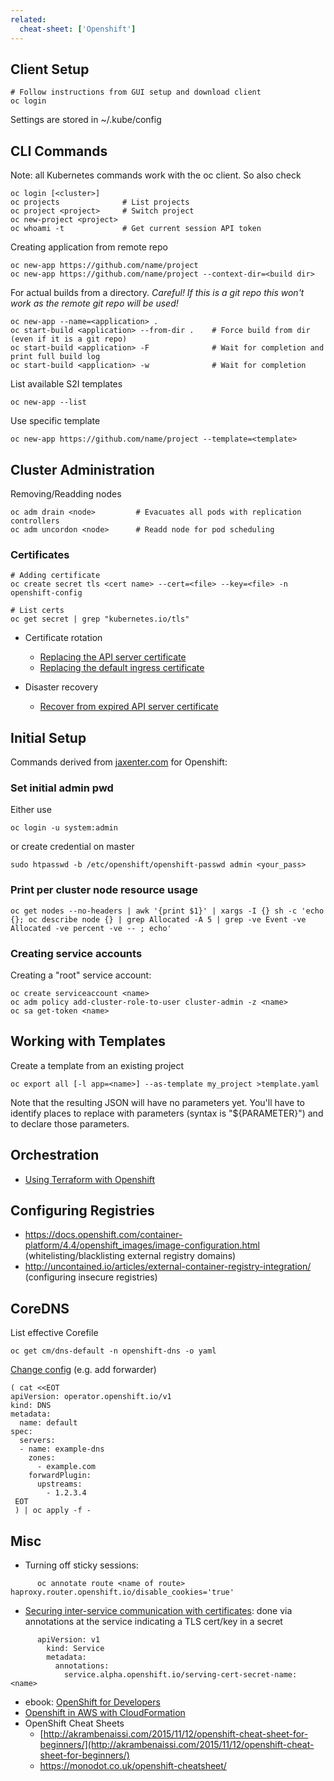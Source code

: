 ```yaml
---
related:
  cheat-sheet: ['Openshift']
---
```


## Client Setup

    # Follow instructions from GUI setup and download client
    oc login

Settings are stored in ~/.kube/config

## CLI Commands

Note: all Kubernetes commands work with the oc client. So also check <?add topic='kubernetes'?>

    oc login [<cluster>]
    oc projects              # List projects
    oc project <project>     # Switch project
    oc new-project <project>
    oc whoami -t             # Get current session API token
    
Creating application from remote repo

    oc new-app https://github.com/name/project
    oc new-app https://github.com/name/project --context-dir=<build dir>
    
For actual builds from a directory. *Careful! If this is a git repo this won't work as the remote git repo will be used!*

    oc new-app --name=<application> .
    oc start-build <application> --from-dir .    # Force build from dir (even if it is a git repo)
    oc start-build <application> -F              # Wait for completion and print full build log
    oc start-build <application> -w              # Wait for completion
    
List available S2I templates

    oc new-app --list

Use specific template

    oc new-app https://github.com/name/project --template=<template>

## Cluster Administration

Removing/Readding nodes

    oc adm drain <node>         # Evacuates all pods with replication controllers
    oc adm uncordon <node>      # Readd node for pod scheduling

### Certificates

    # Adding certificate
    oc create secret tls <cert name> --cert=<file> --key=<file> -n openshift-config
    
    # List certs
    oc get secret | grep "kubernetes.io/tls"

- Certificate rotation
  - [Replacing the API server certificate](https://docs.openshift.com/container-platform/4.6/security/certificates/api-server.html)
  - [Replacing the default ingress certificate](https://docs.openshift.com/container-platform/4.6/security/certificates/replacing-default-ingress-certificate.html)
  
- Disaster recovery
  - [Recover from expired API server certificate](https://docs.openshift.com/container-platform/4.6/backup_and_restore/disaster_recovery/scenario-3-expired-certs.html)

## Initial Setup

Commands derived from [jaxenter.com](https://jaxenter.com/manage-container-resource-kubernetes-141977.html) for Openshift:

### Set initial admin pwd

Either use

    oc login -u system:admin

or create credential on master

    sudo htpasswd -b /etc/openshift/openshift-passwd admin <your_pass>

### Print per cluster node resource usage

    oc get nodes --no-headers | awk '{print $1}' | xargs -I {} sh -c 'echo {}; oc describe node {} | grep Allocated -A 5 | grep -ve Event -ve Allocated -ve percent -ve -- ; echo'
    
### Creating service accounts

Creating a "root" service account:

    oc create serviceaccount <name>
    oc adm policy add-cluster-role-to-user cluster-admin -z <name>
    oc sa get-token <name>

## Working with Templates

Create a template from an existing project

    oc export all [-l app=<name>] --as-template my_project >template.yaml
    
Note that the resulting JSON will have no parameters yet. You'll have to 
identify places to replace with parameters (syntax is "${PARAMETER}") and
to declare those parameters.

## Orchestration

- [Using Terraform with Openshift](https://medium.com/@fabiojose/platform-as-code-with-openshift-terraform-1da6af7348ce)

## Configuring Registries

- https://docs.openshift.com/container-platform/4.4/openshift_images/image-configuration.html (whitelisting/blacklisting external registry domains)
- http://uncontained.io/articles/external-container-registry-integration/ (configuring insecure registries)

## CoreDNS

List effective Corefile

    oc get cm/dns-default -n openshift-dns -o yaml

[Change config](https://rcarrata.com/openshift/dns-forwarding-openshift/) (e.g. add forwarder)

    ( cat <<EOT
    apiVersion: operator.openshift.io/v1
    kind: DNS
    metadata:
      name: default
    spec:
      servers:
      - name: example-dns
        zones:
          - example.com
        forwardPlugin:
          upstreams:
            - 1.2.3.4
     EOT
     ) | oc apply -f -


## Misc

- Turning off sticky sessions: 
```
      oc annotate route <name of route> haproxy.router.openshift.io/disable_cookies='true'
``` 
- [Securing inter-service communication with certificates](https://docs.openshift.com/container-platform/3.6/dev_guide/secrets.html#service-serving-certificate-secrets): done via annotations at the service indicating a TLS cert/key in a secret
```
      apiVersion: v1
        kind: Service
        metadata:
          annotations:
            service.alpha.openshift.io/serving-cert-secret-name: <name>
```
- ebook: [OpenShift for
    Developers](https://www.openshift.com/promotions/for-developers.html)
- [Openshift in AWS with CloudFormation](https://sysdig.com/blog/deploy-openshift-aws/)
- OpenShift Cheat Sheets
    -   [http://akrambenaissi.com/2015/11/12/openshift-cheat-sheet-for-beginners/](http://akrambenaissi.com/2015/11/12/openshift-cheat-sheet-for-beginners/)
    -   https://monodot.co.uk/openshift-cheatsheet/

<?youtube,Gm21ltMlk_k,Windows Pods in Openshift 4.4?>
